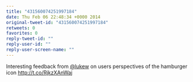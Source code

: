 ```yaml
---
title: "431560074251997184"
date: Thu Feb 06 22:48:34 +0000 2014
original-tweet-id: "431560074251997184"
retweets: 0
favorites: 0
reply-tweet-id: ""
reply-user-id: ""
reply-user-screen-name: ""
---
```

Interesting feedback from <a href="https://twitter.com/lukew">@lukew</a> on users perspectives of the hamburger icon http://t.co/RjkzXAnWaj
